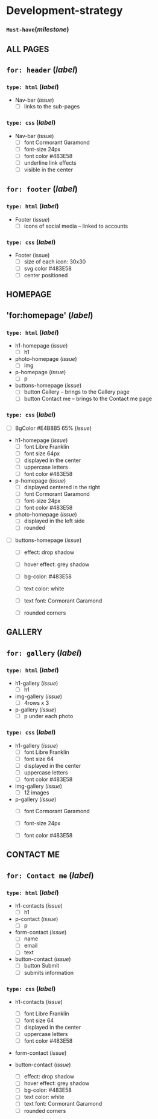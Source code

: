 # Development-strategy

### `Must-have`(_milestone_)

## ALL PAGES

## `for: header` (_label_)
### `type: html` (_label_)

-  Nav-bar (_issue_)
   -  [ ] links to the sub-pages

### `type: css` (_label_)
-  Nav-bar (issue)
    - [ ] font Cormorant Garamond
   -  [ ] font-size 24px
   -  [ ] font color #483E58
   -  [ ] underline link effects
   -  [ ] visible in the center

## `for: footer` (_label_)
### `type: html` (_label_)

-  Footer (_issue_)
   -  [ ] icons of social media – linked to accounts

### `type: css` (_label_)
-  Footer (issue)
   -  [ ] size of each icon: 30x30
   -  [ ] svg color #483E58
   -  [ ] center positioned

## HOMEPAGE

## 'for:homepage' (_label_)
### `type: html` (_label_)
-  h1-homepage (_issue_)
   -  [ ] h1

-  photo-homepage (_issue_)
    - [ ] img
  
-  p-homepage (_issue_)
    - [ ] p

-  buttons-homepage (_issue_)
    - [ ] button Gallery – brings to the Gallery page
    - [ ] button Contact me – brings to the Contact me page

### `type: css` (_label_)
   -  [ ] BgColor #E4B8B5 65% (_issue_)
   
   -  h1-homepage  (_issue_)
        - [ ] font Libre Franklin
        - [ ] font size 64px
        - [ ] displayed in the center
        - [ ] uppercase letters
        - [ ] font color #483E58
   
   -  p-homepage (_issue_)
        - [ ] displayed centered in the right
        - [ ] font Cormorant Garamond
        - [ ] font-size 24px
        - [ ] font color #483E58
   
   -  photo-homepage (_issue_)
        -  [ ] displayed in the left side
        -  [ ] rounded

-  [ ] buttons-homepage (_issue_)
    -  [ ] effect: drop shadow
    -  [ ] hover effect: grey shadow
    -  [ ] bg-color: #483E58
    -  [ ] text color: white
    -  [ ] text font: Cormorant Garamond
    -  [ ] rounded corners


## GALLERY
## `for: gallery` (_label_)
### `type: html` (_label_)
- h1-gallery (_issue_)
  - [ ] h1
  
- img-gallery (_issue_) 
   - [ ] 4rows x 3

-  p-gallery (_issue_)
   - [ ] p under each photo

### `type: css` (_label_)
- h1-gallery (_issue_)
    - [ ] font Libre Franklin
    - [ ] font size 64
    - [ ] displayed in the center
    - [ ] uppercase letters
    - [ ] font color #483E58

- img-gallery (_issue_)
    - [ ] 12 images
  
- p-gallery (_issue_)
    - [ ] font Cormorant Garamond
    - [ ] font-size 24px
    - [ ] font color #483E58


## CONTACT ME
## `for: Contact me` (_label_)
### `type: html` (_label_)

- h1-contacts (_issue_) 
  - [ ] h1
  
- p-contact (_issue_)
  - [ ] p

- form-contact (_issue_) 
  - [ ] name
  - [ ] email
  - [ ] text
  
- button-contact (_issue_)
   - [ ] button Submit
   - [ ] submits information

### `type: css` (_label_)
  
- h1-contacts (_issue_) 
    - [ ] font Libre Franklin
    - [ ] font size 64
    - [ ] displayed in the center
    - [ ] uppercase letters
    - [ ] font color #483E58

- form-contact (_issue_) 

- button-contact (_issue_)
    -  [ ] effect: drop shadow
    -  [ ] hover effect: grey shadow
    -  [ ] bg-color: #483E58
    -  [ ] text color: white
    -  [ ] text font: Cormorant Garamond
    -  [ ] rounded corners
